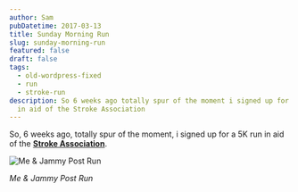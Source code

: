 ```yaml
---
author: Sam
pubDatetime: 2017-03-13
title: Sunday Morning Run
slug: sunday-morning-run
featured: false
draft: false
tags:
  - old-wordpress-fixed
  - run
  - stroke-run
description: So 6 weeks ago totally spur of the moment i signed up for a 5K run
  in aid of the Stroke Association
---
```

So, 6 weeks ago, totally spur of the moment, i signed up for a 5K run in aid of the [**Stroke Association**](https://www.stroke.org.uk/).

![Me & Jammy Post Run](/assets/2017/2017-03-13-me-and-jammy-after-the-stroke-run.JPG)

_Me & Jammy Post Run_